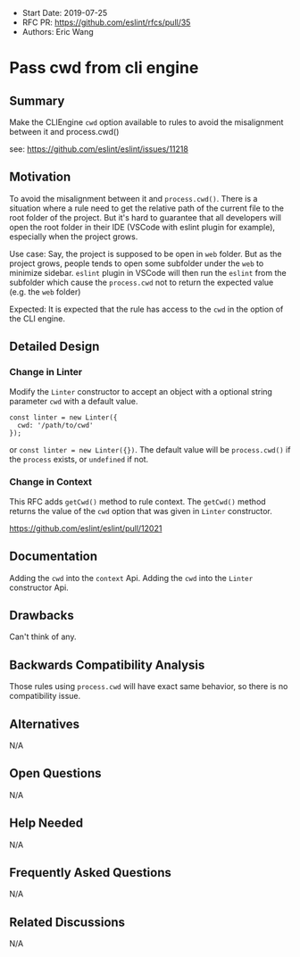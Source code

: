 - Start Date: 2019-07-25
- RFC PR: https://github.com/eslint/rfcs/pull/35
- Authors: Eric Wang

# Pass cwd from cli engine

## Summary
Make the CLIEngine `cwd` option available to rules to avoid the misalignment between it and process.cwd()

see: https://github.com/eslint/eslint/issues/11218

## Motivation
To avoid the misalignment between it and `process.cwd()`.
There is a situation where a rule need to get the relative path of the current file to the root folder of the project.
But it's hard to guarantee that all developers will open the root folder in their IDE (VSCode with eslint plugin for example), especially when the project grows.

Use case:
Say, the project is supposed to be open in `web` folder.
But as the project grows, people tends to open some subfolder under the `web` to minimize sidebar.
`eslint` plugin in VSCode will then run the `eslint` from the subfolder which cause the `process.cwd` not to return the expected value (e.g. the `web` folder)

Expected:
It is expected that the rule has access to the `cwd` in the option of the CLI engine.

## Detailed Design
### Change in Linter
Modify the `Linter` constructor to accept an object with a optional string parameter `cwd` with a default value.
```
const linter = new Linter({
  cwd: '/path/to/cwd'
});
```
or `const linter = new Linter({})`.
The default value will be `process.cwd()` if the `process` exists, or `undefined` if not.


### Change in Context
This RFC adds `getCwd()` method to rule context.
The `getCwd()` method returns the value of the `cwd` option that was given in `Linter` constructor.

https://github.com/eslint/eslint/pull/12021

## Documentation
Adding the `cwd` into the `context` Api.
Adding the `cwd` into the `Linter` constructor Api.

## Drawbacks
Can't think of any.

## Backwards Compatibility Analysis
Those rules using `process.cwd` will have exact same behavior, so there is no compatibility issue.

## Alternatives
N/A

## Open Questions
N/A

## Help Needed
N/A

## Frequently Asked Questions
N/A

## Related Discussions
N/A
